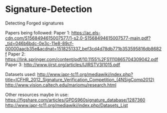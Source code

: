 # Signature-Detection
Detecting Forged signatures

Papers being followed:
Paper 1:
https://ac.els-cdn.com/S1568494615007577/1-s2.0-S1568494615007577-main.pdf?_tid=046b6bdc-0e3c-11e8-89cf-00000aacb35e&acdnat=1518251337_bef3cd4d78db771b353595816db8682f
Paper 2:
https://link.springer.com/content/pdf/10.1155%2FS1110865704309042.pdf
Paper 3:
http://www.ijirst.org/articles/IJIRSTV3I1015.pdf

Datasets used:
http://www.iapr-tc11.org/mediawiki/index.php?title=ICFHR_2012_Signature_Verification_Competition_(4NSigComp2012)
http://www.vision.caltech.edu/mariomu/research.html

Other resources maybe in use:
https://figshare.com/articles/GPDS960signature_database/1287360
http://www.iapr-tc11.org/mediawiki/index.php/Datasets_List
